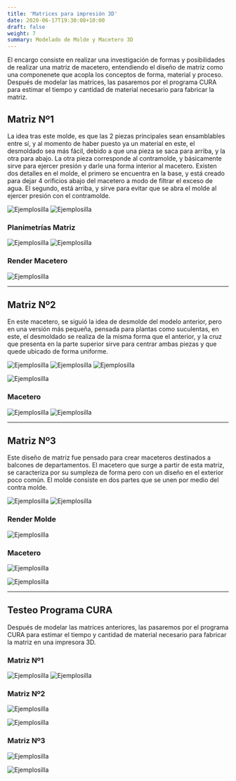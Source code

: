 ```yaml
---
title: 'Matrices para impresión 3D'
date: 2020-06-17T19:30:08+10:00
draft: false
weight: 7
summary: Modelado de Molde y Macetero 3D
---
```


El encargo consiste en realizar una investigación de formas y posibilidades de realizar una matriz de macetero, entendiendo el diseño de matriz como una componenete que acopla los conceptos de forma, material y proceso. Después de modelar las matrices, las pasaremos por el programa CURA para estimar el tiempo y cantidad de material necesario para fabricar la matriz. 
 

##  Matriz Nº1

La idea tras este molde, es que las 2 piezas principales sean ensamblables entre sí, y al momento de haber puesto ya un material en este, el desmoldado sea más fácil, debido a que una pieza se saca para arriba, y la otra para abajo. La otra pieza corresponde al contramolde, y básicamente sirve para ejercer presión y darle una forma interior al macetero. Existen dos detalles en el molde, el primero se encuentra en la base, y está creado para dejar 4 orificios abajo del macetero a modo de filtrar el exceso de agua. El segundo, está arriba, y sirve para evitar que se abra el molde al ejercer presión con el contramolde.

![Ejemplosilla](/fabricaciondigital/img/planimetrias_molde/sergio3.png)
![Ejemplosilla](/fabricaciondigital/img/planimetrias_molde/sergio4.png)

### Planimetrías Matriz

![Ejemplosilla](/fabricaciondigital/img/planimetrias_molde/sergio1.png)
![Ejemplosilla](/fabricaciondigital/img/planimetrias_molde/sergio2.png)

### Render Macetero

![Ejemplosilla](/fabricaciondigital/img/planimetrias_molde/sergiorendermacetero.png)

--------------------------------------------------------------------------------

## Matriz Nº2

En este macetero, se siguió la idea de desmolde del modelo anterior, pero en una versión más pequeña, pensada para plantas como suculentas, en este, el desmoldado se realiza de la misma forma que el anterior, y la cruz que presenta en la parte superior sirve para centrar ambas piezas y que quede ubicado de forma uniforme. 


![Ejemplosilla](/fabricaciondigital/img/planimetrias_molde/larry_planimetriamolde.png)
![Ejemplosilla](/fabricaciondigital/img/planimetrias_molde/larry_planimetrias1.png)
![Ejemplosilla](/fabricaciondigital/img/planimetrias_molde/larry_planimetrias2.png)

![Ejemplosilla](/fabricaciondigital/img/planimetrias_molde/larry_rendermolde.png)

### Macetero

![Ejemplosilla](/fabricaciondigital/img/planimetrias_molde/larry_planimetria_macetero.png)
![Ejemplosilla](/fabricaciondigital/img/planimetrias_molde/larry_renders.png)

--------------------------------------------------------------------------------

## Matriz Nº3

Este diseño de matriz fue pensado para crear maceteros destinados a balcones de departamentos. El macetero que surge a partir de esta matriz, se caracteriza por su sumpleza de forma pero con un diseño en el exterior poco común. El molde consiste en dos partes que se unen por medio del contra molde. 

![Ejemplosilla](/fabricaciondigital/img/planimetrias_molde/camila_02.png)
![Ejemplosilla](/fabricaciondigital/img/planimetrias_molde/camila_01.png)

### Render Molde

![Ejemplosilla](/fabricaciondigital/img/planimetrias_molde/camilarendermolde.png)

### Macetero

![Ejemplosilla](/fabricaciondigital/img/planimetrias_molde/camila_macetero.png)

![Ejemplosilla](/fabricaciondigital/img/planimetrias_molde/camilarendermacetero.png)

--------------------------------------------------------------------------------

## Testeo Programa CURA

Después de modelar las matrices anteriores, las pasaremos por el programa CURA para estimar el tiempo y cantidad de material necesario para fabricar la matriz en una impresora 3D. 

### Matriz Nº1

![Ejemplosilla](/fabricaciondigital/img/planimetrias_molde/cura1.png)
![Ejemplosilla](/fabricaciondigital/img/planimetrias_molde/cura2.png)

### Matriz Nº2

![Ejemplosilla](/fabricaciondigital/img/planimetrias_molde/cura5.png)

![Ejemplosilla](/fabricaciondigital/img/planimetrias_molde/cura6.png)


### Matriz Nº3

![Ejemplosilla](/fabricaciondigital/img/planimetrias_molde/cura3.png)

![Ejemplosilla](/fabricaciondigital/img/planimetrias_molde/cura4.png)

